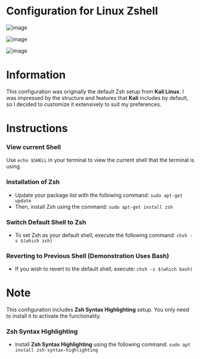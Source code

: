 # Configuration for Linux Zshell

![image](https://github.com/L1N3-37/Linux-Zsh-Config/assets/44227327/2e4acad7-16e9-4002-a76b-d9d339a00f6e)

![image](https://github.com/L1N3-37/Linux-Zsh-Config/assets/44227327/6a83b508-44a0-45f6-a0a6-1426b336470c)

![image](https://github.com/L1N3-37/Linux-Zsh-Config/assets/44227327/fe836bb9-f30d-48e1-bec6-6a6037c3e281)

# Information
This configuration was originally the default Zsh setup from 
**Kali Linux**. I was impressed by the structure and features 
that **Kali** includes by default, so I decided to customize it 
extensively to suit my preferences.

# Instructions
### View current Shell
Use `echo $SHELL` in your terminal to view the current shell
that the terminal is using.

### Installation of Zsh
- Update your package list with the following command:
`sudo apt-get update`
- Then, install Zsh using the command:
`sudo apt-get install zsh`

### Switch Default Shell to Zsh
- To set Zsh as your default shell, execute the following command:
`chsh -s $(which zsh)`

### Reverting to Previous Shell (Demonstration Uses Bash)
- If you wish to revert to the default shell, execute:
`chsh -s $(which bash)`

# Note
This configuration includes **Zsh Syntax Highlighting** setup. 
You only need to install it to activate the functionality.

### Zsh Syntax Highlighting
- Install **Zsh Syntax Highlighting** using the following command:
`sudo apt install zsh-syntax-highlighting`
